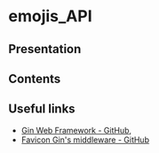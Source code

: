 # emojis_API

## Presentation

## Contents

## Useful links

* [Gin Web Framework - GitHub](https://github.com/gin-gonic/gin),
* [Favicon Gin's middleware - GitHub](https://github.com/thinkerou/favicon)